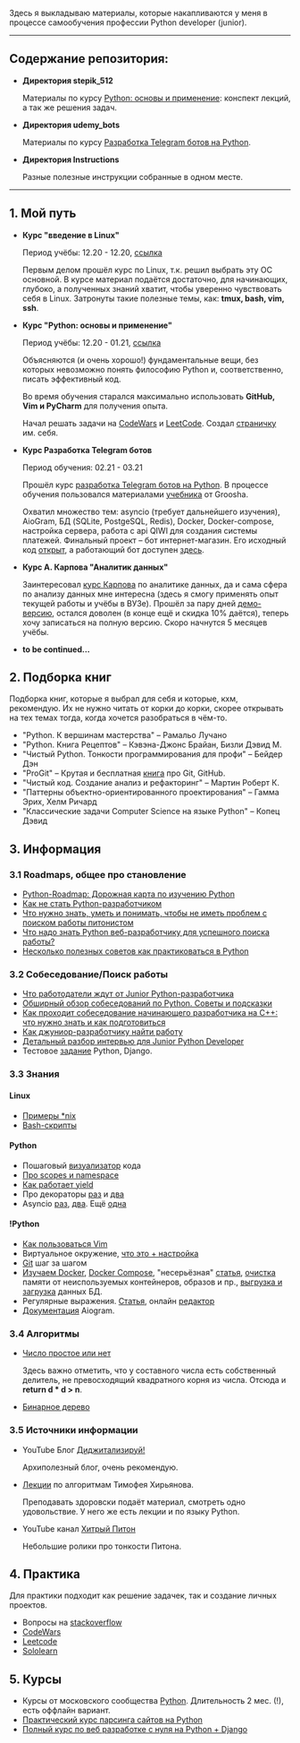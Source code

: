 Здесь я выкладываю материалы, которые накапливаются у меня в процессе самообучения профессии Python developer (junior).

------------

## Содержание репозитория:

* **Директория stepik_512**

  Материалы по курсу [Python: основы и применение](https://stepik.org/course/512/): конспект лекций, а так же решения задач.

* **Директория udemy_bots**

  Материалы по курсу [Разработка Telegram ботов на Python](https://www.udemy.com/course/aiogram-python/).

* **Директория Instructions**

   Разные полезные инструкции собранные в одном месте.

------------

## 1. Мой путь

* **Курс "введение в Linux"**

  Период учёбы: 12.20 - 12.20, [ссылка](https://stepik.org/course/73/)

  Первым делом прошёл курс по Linux, т.к. решил выбрать эту ОС основной. В курсе материал подаётся достаточно, для начинающих, глубоко, а полученных знаний хватит, чтобы уверенно чувствовать себя в Linux. Затронуты такие полезные темы, как: **tmux, bash, vim, ssh**.

* **Курс "Python: основы и применение"**

  Период учёбы: 12.20 - 01.21, [ссылка](https://stepik.org/course/512/)

  Объясняются (и очень хорошо!) фундаментальные вещи, без которых невозможно понять философию Python и, соответственно, писать эффективный код.

  Во время обучения старался максимально использовать **GitHub, Vim и PyCharm** для получения опыта.

  Начал решать задачи на [CodeWars](https://www.codewars.com/users/LoGoFiOS) и [LeetCode](https://leetcode.com/logofios/). Создал [страничку](https://logofios.github.io/) им. себя.

* **Курс Разработка Telegram ботов**

  Период обучения: 02.21 - 03.21

  Прошёл курс [разработка Telegram ботов на Python](https://www.udemy.com/course/aiogram-python/). В процессе обучения пользовался материалами [учебника](https://mastergroosha.github.io/telegram-tutorial-2/) от Groosha. 

  Охватил множество тем: asyncio (требует дальнейшего изучения), AioGram, БД (SQLite, PostgeSQL, Redis), Docker, Docker-compose, настройка сервера, работа с api QIWI для создания системы платежей. Финальный проект – бот интернет-магазин. Его исходный код [открыт](https://github.com/LoGoFiOS/Wizard_lavka_telegram_bot), а работающий бот доступен [здесь](https://t.me/WizardLavka_bot/start).

* **Курс А. Карпова "Аналитик данных"**

  Заинтересовал [курс Карпова](https://karpov.courses/analytics) по аналитике данных, да и сама сфера по анализу данных мне интересна (здесь я смогу применять опыт текущей работы и учёбы в ВУЗе). Прошёл за пару дней [демо-версию](https://stepik.org/course/74457/syllabus), остался доволен (в конце ещё и скидка 10% даётся), теперь хочу записаться на полную версию. Скоро начнутся 5 месяцев учёбы.  

* **to be continued...**

## 2. Подборка книг

Подборка книг, которые я выбрал для себя и которые, кхм, рекомендую. Их не нужно читать от корки до корки, скорее открывать на тех темах тогда, когда хочется разобраться в чём-то.

- "Python. К вершинам мастерства" – Рамальо Лучано
- "Python. Книга Рецептов" – Кэвэна-Джонс Брайан, Бизли Дэвид М.
- "Чистый Python. Тонкости программирования для профи" – Бейдер Дэн
- "ProGit" – Крутая и бесплатная [книга](https://git-scm.com/book/ru/v2) про Git, GitHub.
- "Чистый код. Создание анализ и рефакторинг" – Мартин Роберт К.
- "Паттерны объектно-ориентированного проектирования" – Гамма Эрих, Хелм Ричард
- "Классические задачи Computer Science на языке Python" – Копец Дэвид

## 3. Информация

### 3.1 Roadmaps, общее про становление

- [Python-Roadmap: Дорожная карта по изучению Python](https://github.com/GnuriaN/Python-Roadmap)
- [Как не стать Python-разработчиком](https://habr.com/ru/post/350748/)
- [Что нужно знать, уметь и понимать, чтобы не иметь проблем с поиском работы питонистом](https://habr.com/ru/post/311642/)
- [Что надо знать Python веб-разработчику для успешного поиска работы?](https://www.youtube.com/watch?v=9kLI6R0heTQ)
- [Несколько полезных советов как практиковаться в Python](https://habr.com/ru/post/478900/)

### 3.2 Собеседование/Поиск работы

- [Что работодатели ждут от Junior Python-разработчика](https://tproger.ru/articles/what-junior-python-dev-should-know/)
- [Обширный обзор собеседований по Python. Советы и подсказки](https://habr.com/ru/post/439576/)
- [Как проходит собеседование начинающего разработчика на С++: что нужно знать и как подготовиться](https://habr.com/ru/company/yandex_praktikum/blog/533154/)
- [Как джуниор-разработчику найти работу ](https://vc.ru/flood/29126-kak-dzhunior-razrabotchiku-nayti-rabotu)
- [Детальный разбор интервью для Junior Python Developer](https://habr.com/ru/post/458746/)
- Тестовое [задание](https://www.notion.so/backend-14c451038c5541c9996095192db75fc6) Python, Django.

### 3.3 Знания

#### Linux

- [Примеры *nix](http://najomi.org/_nix)
- [Bash-скрипты](https://habr.com/ru/company/ruvds/blog/325522/)

#### Python

- Пошаговый [визуализатор](http://www.pythontutor.com/) кода
- [Про scopes и namespace](https://realpython.com/python-scope-legb-rule/#using-enclosing-scopes-as-closures)
- [Как работает yield](https://habr.com/ru/post/132554/)
- Про декораторы [раз](https://tirinox.ru/python-decorators/) и [два](https://tirinox.ru/parametric-decorator/)
- Asyncio [раз](https://webdevblog.ru/obzor-async-io-v-python-3-7/), [два](https://realpython.com/python-concurrency/). Ещё [одна](https://tproger.ru/articles/asynchronous-programming/)

#### !Python

* [Как пользоваться Vim](http://najomi.org/vim)
* Виртуальное окружение, [что это + настройка](https://python-scripts.com/virtualenv)
* [Git](https://githowto.com/ru) шаг за шагом
* [Изучаем Docker](https://habr.com/ru/company/ruvds/blog/438796/), [Docker Compose](https://habr.com/ru/company/ruvds/blog/450312/), "несерьёзная" [статья](https://badcode.ru/docker-tutorial-dlia-novichkov-rassmatrivaiem-docker-tak-iesli-by-on-byl-ighrovoi-pristavkoi/#what_is_docker_compose), [очистка](https://linuxize.com/post/how-to-remove-docker-images-containers-volumes-and-networks/) памяти от неиспользуемых контейнеров, образов и пр., [выгрузка и загрузка](https://stackoverflow.com/questions/24718706/backup-restore-a-dockerized-postgresql-database) данных БД.
* Регулярные выражения. [Статья](https://habr.com/ru/post/349860/), онлайн [редактор](https://regex101.com/#python)
* [Документация](https://docs.aiogram.dev/en/latest/) Aiogram.

### 3.4  Алгоритмы

- [Число простое или нет](https://foxford.ru/wiki/informatika/proverka-chisla-na-prostotu-v-python)

  Здесь важно отметить, что у составного числа есть собственный делитель, не превосходящий квадратного корня из числа. Отсюда и **return d * d > n**.

- [Бинарное дерево](https://stephenagrice.medium.com/how-to-implement-a-binary-search-tree-in-python-e1cdba29c533)

### 3.5 Источники информации

- YouTube Блог [Диджитализируй!](https://www.youtube.com/channel/UC9MK8SybZcrHR3CUV4NMy2g)

  Архиполезный блог, очень рекомендую.

- [Лекции](https://youtube.com/playlist?list=PLRDzFCPr95fK7tr47883DFUbm4GeOjjc0) по алгоритмам Тимофея Хирьянова.

  Преподавать здоровски подаёт материал, смотреть одно удовольствие. У него же есть лекции и по языку Python.

- YouTube канал [Хитрый Питон](https://www.youtube.com/channel/UC2-j4-hV33hboyK1FtukJ9w/videos)

  Небольшие ролики про тонкости Питона. 


## 4. Практика

Для практики подходит как решение задачек, так и создание личных проектов.

- Вопросы на [stackoverflow](https://ru.stackoverflow.com/questions/tagged/python)
- [CodeWars](https://www.codewars.com/)
- [Leetcode](https://leetcode.com/problemset/all/)
- [Sololearn](https://www.sololearn.com/)

## 5. Курсы

- Курсы от московского сообщества [Python](https://learn.python.ru/). Длительность 2 мес. (!), есть оффлайн вариант.
- [Практический курс парсинга сайтов на Python](https://www.patreon.com/posts/karta-kurs-na-30462246)
- [Полный курс по веб разработке с нуля на Python + Django ](https://www.udemy.com/course/python-pythondjango/)
